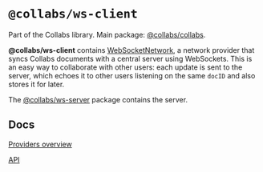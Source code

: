 # `@collabs/ws-client`

Part of the Collabs library. Main package: [@collabs/collabs](https://www.npmjs.com/package/@collabs/collabs).

**@collabs/ws-client** contains [WebSocketNetwork](https://collabs.readthedocs.io/en/latest/api/ws-client/classes/WebSocketNetwork.html), a network provider that syncs Collabs documents with a central server using WebSockets. This is an easy way to collaborate with other users: each update is sent to the server, which echoes it to other users listening on the same `docID` and also stores it for later.

The [@collabs/ws-server](https://www.npmjs.com/package/@collabs/ws-server) package contains the server.

## Docs

[Providers overview](https://collabs.readthedocs.io/en/latest/guide/providers.html)

[API](https://collabs.readthedocs.io/en/latest/api/ws-client)
